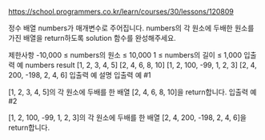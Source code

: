 https://school.programmers.co.kr/learn/courses/30/lessons/120809

정수 배열 numbers가 매개변수로 주어집니다. numbers의 각 원소에 두배한 원소를 가진 배열을 return하도록 solution 함수를 완성해주세요.

제한사항
-10,000 ≤ numbers의 원소 ≤ 10,000
1 ≤ numbers의 길이 ≤ 1,000
입출력 예
numbers	result
[1, 2, 3, 4, 5]	[2, 4, 6, 8, 10]
[1, 2, 100, -99, 1, 2, 3]	[2, 4, 200, -198, 2, 4, 6]
입출력 예 설명
입출력 예 #1

[1, 2, 3, 4, 5]의 각 원소에 두배를 한 배열 [2, 4, 6, 8, 10]을 return합니다.
입출력 예 #2

[1, 2, 100, -99, 1, 2, 3]의 각 원소에 두배를 한 배열 [2, 4, 200, -198, 2, 4, 6]을 return합니다.

